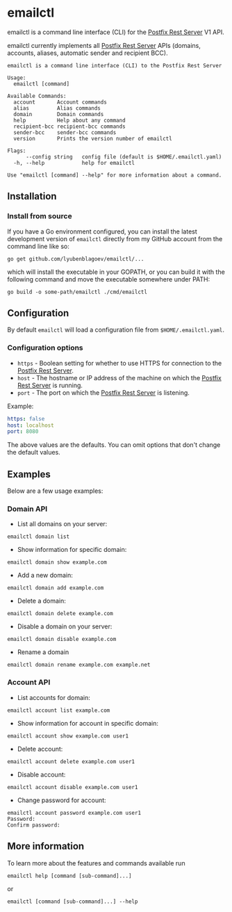 # emailctl

emailctl is a command line interface (CLI) for the [Postfix Rest Server][1] V1 API. 

emailctl currently implements all [Postfix Rest Server][1] APIs (domains, accounts, aliases, automatic sender and recipient BCC).

```
emailctl is a command line interface (CLI) to the Postfix Rest Server

Usage:
  emailctl [command]

Available Commands:
  account       Account commands
  alias         Alias commands
  domain        Domain commands
  help          Help about any command
  recipient-bcc recipient-bcc commands
  sender-bcc    sender-bcc commands
  version       Prints the version number of emailctl

Flags:
      --config string   config file (default is $HOME/.emailctl.yaml)
  -h, --help            help for emailctl

Use "emailctl [command] --help" for more information about a command.
```

## Installation

### Install from source

If you have a Go environment configured, you can install the latest development version of `emailctl` directly from my GitHub account from the command line like so: 

```
go get github.com/lyubenblagoev/emailctl/...
```

which will install the executable in your GOPATH, or you can build it with the following command and move the executable somewhere under PATH:

```
go build -o some-path/emailctl ./cmd/emailctl
```

## Configuration

By default `emailctl` will load a configuration file from `$HOME/.emailctl.yaml`. 

### Configuration options

* `https` - Boolean setting for whether to use HTTPS for connection to the [Postfix Rest Server][1].
* `host` - The hostname or IP address of the machine on which the [Postfix Rest Server][1] is running.
* `port` - The port on which the [Postfix Rest Server][1] is listening.

Example: 

```yaml
https: false
host: localhost
port: 8080
```

The above values are the defaults. You can omit options that don't change the default values.

## Examples

Below are a few usage examples:

### Domain API

* List all domains on your server:

```
emailctl domain list
```

* Show information for specific domain:

```
emailctl domain show example.com
```

* Add a new domain: 

```
emailctl domain add example.com
```

* Delete a domain: 

```
emailctl domain delete example.com
```

* Disable a domain on your server:

```
emailctl domain disable example.com
```

* Rename a domain

```
emailctl domain rename example.com example.net
```

### Account API

* List accounts for domain:

```
emailctl account list example.com
```

* Show information for account in specific domain:

```
emailctl account show example.com user1
```

* Delete account:

```
emailctl account delete example.com user1
```

* Disable account: 

```
emailctl account disable example.com user1
```

* Change password for account:

```
emailctl account password example.com user1
Password: 
Confirm password: 
```

## More information

To learn more about the features and commands available run

```
emailctl help [command [sub-command]...]
```

or 

```
emailctl [command [sub-command]...] --help
```

[1]: https://github.com/lyubenblagoev/postfix-rest-server "Postfix Rest Server"
